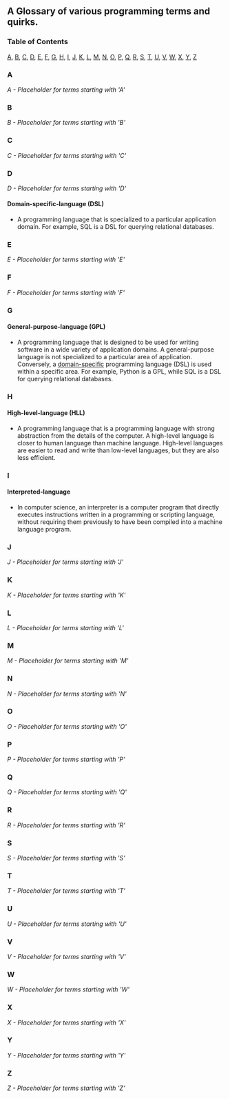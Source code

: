 ## **A Glossary of various programming terms and quirks.**

### **Table of Contents**

[A](#a), [B](#b), [C](#c), [D](#d), [E](#e), [F](#f), [G](#g), [H](#h), [I](#i),
[J](#j), [K](#k), [L](#l), [M](#m), [N](#n), [O](#o), [P](#p), [Q](#q), [R](#r),
[S](#s), [T](#t), [U](#u), [V](#v), [W](#w), [X](#x), [Y](#y), [Z](#z)

### **A**
*A - Placeholder for terms starting with 'A'*

### **B**
*B - Placeholder for terms starting with 'B'*

### **C**
*C - Placeholder for terms starting with 'C'*

### **D**
*D - Placeholder for terms starting with 'D'*

#### Domain-specific-language (DSL)

- A programming language that is specialized to a particular application domain.
For example, SQL is a DSL for querying relational databases.

### **E**
*E - Placeholder for terms starting with 'E'*

### **F**
*F - Placeholder for terms starting with 'F'*

### **G**

#### General-purpose-language (GPL)
- A programming language that is designed to be used for writing software in a 
wide variety of application domains. A general-purpose language is not 
specialized to a particular area of application. Conversely, a 
[domain-specific](#domain-specific-language-dsl)
programming language (DSL) is used within a specific area. For example, Python 
is a GPL, while SQL is a DSL for querying relational databases.

### **H**

#### High-level-language (HLL)
- A programming language that is a programming language 
with strong abstraction from the details of the computer. A high-level language 
is closer to human language than machine language. High-level languages are 
easier 
to read and write than low-level languages, but they are also less efficient.

### **I**

#### Interpreted-language
- In computer science, an interpreter is a computer program that directly 
executes instructions written in a programming or scripting language, without 
requiring them previously to have been compiled into a machine language program.

### **J**
*J - Placeholder for terms starting with 'J'*

### **K**
*K - Placeholder for terms starting with 'K'*

### **L**
*L - Placeholder for terms starting with 'L'*

### **M**
*M - Placeholder for terms starting with 'M'*

### **N**
*N - Placeholder for terms starting with 'N'*

### **O**
*O - Placeholder for terms starting with 'O'*

### **P**
*P - Placeholder for terms starting with 'P'*

### **Q**
*Q - Placeholder for terms starting with 'Q'*

### **R**
*R - Placeholder for terms starting with 'R'*

### **S**
*S - Placeholder for terms starting with 'S'*

### **T**
*T - Placeholder for terms starting with 'T'*

### **U**
*U - Placeholder for terms starting with 'U'*

### **V**
*V - Placeholder for terms starting with 'V'*

### **W**
*W - Placeholder for terms starting with 'W'*

### **X**
*X - Placeholder for terms starting with 'X'*

### **Y**
*Y - Placeholder for terms starting with 'Y'*

### **Z**
*Z - Placeholder for terms starting with 'Z'*
